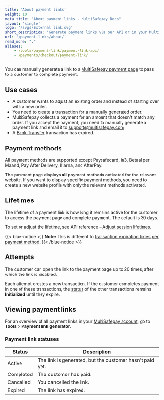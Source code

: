 ```yaml
---
title: 'About payment links'
weight: 10
meta_title: "About payment links - MultiSafepay Docs"
layout: 'single'
logo: '/svgs/External link.svg'
short_description: 'Generate payment links via our API or in your MultiSafepay account.'
url: '/payment-links/about/'
read_more: "."
aliases:
    - /tools/payment-link/payment-link-api/
    - /payments/checkout/payment-link/
---
```


You can manually generate a link to a [MultiSafepay payment page](/payment-pages/) to pass to a customer to complete payment. 

## Use cases 

- A customer wants to adjust an existing order and instead of starting over with a new order.
- You need to create a transaction for a manually generated order.
- MultiSafepay collects a payment for an amount that doesn't match any order. If you accept the payment, you need to manually generate a payment link and email it to <support@multisafepay.com>
- A [Bank Transfer](/payment-methods/bank-transfer/) transaction has expired.

## Payment methods

All payment methods are supported except Paysafecard, in3, Betaal per Maand, Pay After Delivery, Klarna, and AfterPay. 

The payment page displays **all** payment methods activated for the relevant website. If&nbsp;you want to display specific payment methods, you need to create a new website profile with only the relevant methods activated. 

## Lifetimes

The lifetime of a payment link is how long it remains active for the customer to access the payment page and complete payment. The default is 30 days. 

To set or adjust the lifetime, see API reference – [Adjust session lifetimes](/api/#adjust-session-lifetimes).

{{< blue-notice >}} **Note:** This is different to [transaction expiration times per payment method](/developer/transaction-expiration/). {{< /blue-notice >}} 

## Attempts 
The customer can open the link to the payment page up to 20 times, after which the link is disabled.

Each attempt creates a new transaction. If the customer completes payment in one of these transactions, the [status](/about-payments/multisafepay-statuses/) of the other transactions remains **Initialized** until they expire.

## Viewing payment links

For an overview of all payment links in your [MultiSafepay account](https://merchant.multisafepay.com), go to **Tools** > **Payment link generator**.

### Payment link statuses

| Status | Description |
|---|---|
| Active | The link is generated, but the customer hasn't paid yet.  | 
| Completed | The customer has paid. | 
| Cancelled | You cancelled the link.| 
| Expired | The link has expired.  | 